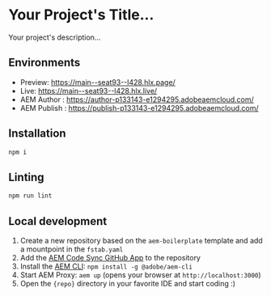 # Your Project's Title...
Your project's description...

## Environments
- Preview: https://main--seat93--l428.hlx.page/
- Live: https://main--seat93--l428.hlx.live/
- AEM Author : https://author-p133143-e1294295.adobeaemcloud.com/
- AEM Publish : https://publish-p133143-e1294295.adobeaemcloud.com/

## Installation

```sh
npm i
```

## Linting

```sh
npm run lint
```

## Local development

1. Create a new repository based on the `aem-boilerplate` template and add a mountpoint in the `fstab.yaml`
1. Add the [AEM Code Sync GitHub App](https://github.com/apps/aem-code-sync) to the repository
1. Install the [AEM CLI](https://github.com/adobe/helix-cli): `npm install -g @adobe/aem-cli`
1. Start AEM Proxy: `aem up` (opens your browser at `http://localhost:3000`)
1. Open the `{repo}` directory in your favorite IDE and start coding :)

